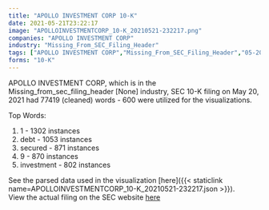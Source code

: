 ```yaml
---
title: "APOLLO INVESTMENT CORP 10-K"
date: 2021-05-21T23:22:17
image: "APOLLOINVESTMENTCORP_10-K_20210521-232217.png"
companies: "APOLLO INVESTMENT CORP"
industry: "Missing_From_SEC_Filing_Header"
tags: ["APOLLO INVESTMENT CORP","Missing_From_SEC_Filing_Header","05-20-2021","10-K"]
forms: "10-K"
---
```

APOLLO INVESTMENT CORP, which is in the Missing_from_sec_filing_header [None] industry, SEC 10-K filing on May 20, 2021 had 77419 (cleaned) words - 600 were utilized for the visualizations.

Top Words:
1. 1 - 1302 instances
2. debt - 1053 instances
3. secured - 871 instances
4. 9 - 870 instances
5. investment - 802 instances


See the parsed data used in the visualization [here]({{< staticlink name=APOLLOINVESTMENTCORP_10-K_20210521-232217.json >}}).  
View the actual filing on the SEC website [here](https://www.sec.gov/Archives/edgar/data/1278752/0001278752-21-000017.txt)